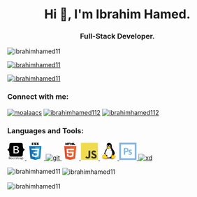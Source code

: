 <h1 align="center">Hi 👋, I'm Ibrahim Hamed.</h1>
<h3 align="center"> Full-Stack Developer.</h3>

<p align="left"> <img src="https://komarev.com/ghpvc/?username=ibrahimhamed11&label=Profile%20views&color=0e75b6&style=flat" alt="ibrahimhamed11" /> </p>

<p align="left"> <a href="https://github.com/ryo-ma/github-profile-trophy"><img src="https://github-profile-trophy.vercel.app/?username=moalaacs&theme=onedark" alt="ibrahimhamed11" /></a> </p>

<p align="left"> <a href="https://twitter.com/ibrahimhtoulba" target="blank"><img src="https://img.shields.io/twitter/follow/ibrahimhtoulba?logo=twitter&style=for-the-badge" alt="ibrahimhamed11" /></a> </p>

<h3 align="left">Connect with me:</h3>
<p align="left">
<a href="https://twitter.com/ibrahimhamed11" target="blank"><img align="center" src="https://raw.githubusercontent.com/rahuldkjain/github-profile-readme-generator/master/src/images/icons/Social/twitter.svg" alt="moalaacs" height="30" width="40" /></a>
<a href="https://linkedin.com/in/ibrahimhamed112" target="blank"><img align="center" src="https://raw.githubusercontent.com/rahuldkjain/github-profile-readme-generator/master/src/images/icons/Social/linked-in-alt.svg" alt="ibrahimhamed112" height="30" width="40" /></a>
<a href="https://fb.com/ibrahimhamed112" target="blank"><img align="center" src="https://raw.githubusercontent.com/rahuldkjain/github-profile-readme-generator/master/src/images/icons/Social/facebook.svg" alt="ibrahimhamed112" height="30" width="40" /></a>
</p>

<h3 align="left">Languages and Tools:</h3>
<p align="left"> <a href="https://getbootstrap.com" target="_blank" rel="noreferrer"> <img src="https://raw.githubusercontent.com/devicons/devicon/master/icons/bootstrap/bootstrap-plain-wordmark.svg" alt="bootstrap" width="40" height="40"/> </a> <a href="https://www.w3schools.com/css/" target="_blank" rel="noreferrer"> <img src="https://raw.githubusercontent.com/devicons/devicon/master/icons/css3/css3-original-wordmark.svg" alt="css3" width="40" height="40"/> </a> <a href="https://git-scm.com/" target="_blank" rel="noreferrer"> <img src="https://www.vectorlogo.zone/logos/git-scm/git-scm-icon.svg" alt="git" width="40" height="40"/> </a> <a href="https://www.w3.org/html/" target="_blank" rel="noreferrer"> <img src="https://raw.githubusercontent.com/devicons/devicon/master/icons/html5/html5-original-wordmark.svg" alt="html5" width="40" height="40"/> </a> <a href="https://developer.mozilla.org/en-US/docs/Web/JavaScript" target="_blank" rel="noreferrer"> <img src="https://raw.githubusercontent.com/devicons/devicon/master/icons/javascript/javascript-original.svg" alt="javascript" width="40" height="40"/> </a> <a href="https://www.linux.org/" target="_blank" rel="noreferrer"> <img src="https://raw.githubusercontent.com/devicons/devicon/master/icons/linux/linux-original.svg" alt="linux" width="40" height="40"/> </a> <a href="https://www.photoshop.com/en" target="_blank" rel="noreferrer"> <img src="https://raw.githubusercontent.com/devicons/devicon/master/icons/photoshop/photoshop-line.svg" alt="photoshop" width="40" height="40"/> </a> <a href="https://www.adobe.com/products/xd.html" target="_blank" rel="noreferrer"> <img src="https://cdn.worldvectorlogo.com/logos/adobe-xd.svg" alt="xd" width="40" height="40"/> </a> </p>

<p><img align="left" src="https://github-readme-stats.vercel.app/api/top-langs?username=moalaacs&show_icons=true&locale=en&layout=compact&theme=onedark" alt="ibrahimhamed11" /></p>

<p>&nbsp;<img align="center" src="https://github-readme-stats.vercel.app/api?username=moalaacs&show_icons=true&locale=en&theme=onedark" alt="ibrahimhamed11" /></p>

<p><img align="center" src="https://github-readme-streak-stats.herokuapp.com/?user=moalaacs&&theme=onedark" alt="ibrahimhamed11" /></p>

